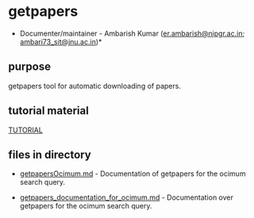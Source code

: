 # getpapers

* Documenter/maintainer - Ambarish Kumar (er.ambarish@nipgr.ac.in; ambari73_sit@jnu.ac.in)*

## purpose
getpapers tool for automatic downloading of papers.

## tutorial material

[TUTORIAL](TUTORIAL.md)

## files in directory

* [getpapersOcimum.md](https://github.com/petermr/tigr2ess/blob/master/getpapers/getpapersOcimum.md) - Documentation of getpapers for the ocimum search query.

* [getpapers_documentation_for_ocimum.md](https://github.com/petermr/tigr2ess/blob/master/getpapers/getpapers_documentation_for_ocimum.md) - Documentation over getpapers for the ocimum search query.







